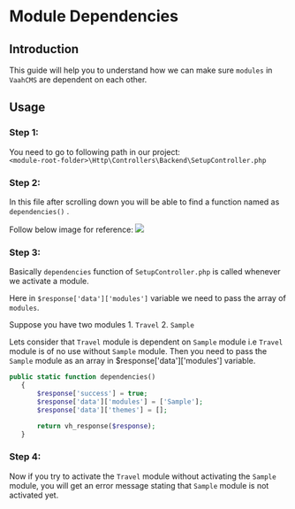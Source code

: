 # Module Dependencies

## Introduction

This guide will help you to understand how we can make sure `modules` in `VaahCMS` are dependent on each other.

## Usage

### Step 1:
You need to go to following path in our project:   
`<module-root-folder>\Http\Controllers\Backend\SetupController.php`

### Step 2:
In this file after scrolling down you will be able to find a function named as `dependencies()` .   

Follow below image for reference:
<img src="/images/dependencies-1.png">

### Step 3:
Basically `dependencies` function of `SetupController.php` is called whenever we activate a module.

Here in ``` $response['data']['modules'] ``` variable we need to pass the array of `modules`.

Suppose you have two modules 1. `Travel` 2. `Sample`

Lets consider that  `Travel` module is dependent on `Sample` module i.e `Travel` module is of no use without `Sample` module.
Then you need to pass the `Sample` module as an array in $response['data']['modules'] variable.

 ```php
 public static function dependencies()
    {
        $response['success'] = true;
        $response['data']['modules'] = ['Sample'];
        $response['data']['themes'] = [];

        return vh_response($response);
    }

```


### Step 4:
Now if you try to activate the `Travel` module without activating the `Sample` module, you will get an 
error message stating that `Sample` module is not activated yet.


